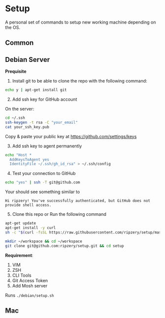 # Setup

A personal set of commands to setup new working machine depending on the OS.

## Common



## Debian Server

**Prequisite**

1. Install git to be able to clone the repo with the following command:

```bash
echo y | apt-get install git
```

2. Add ssh key for GitHub account

On the server:

```bash
cd ~/.ssh
ssh-keygen -t rsa -C "your_email"
cat your_ssh_key.pub
```
Copy & paste your public key at https://github.com/settings/keys

3. Add ssh key to agent permanently

```bash
echo "Host *
  AddKeysToAgent yes
  IdentityFile ~/.ssh/gh_id_rsa" > ~/.ssh/config
```

4. Test your connection to GitHub

```bash
echo "yes" | ssh -T git@github.com
```

Your should see something similar to

```
Hi ripzery! You've successfully authenticated, but GitHub does not provide shell access.
```

5. Clone this repo or Run the following command

```bash
apt-get update
apt-get install -y curl
sh -c "$(curl -fsSL https://raw.githubusercontent.com/ripzery/setup/master/debian/setup.sh)"

```

```bash
mkdir ~/workspace && cd ~/workspace
git clone git@github.com:ripzery/setup.git && cd setup
```

**Requirement**:

1. VIM
2. ZSH
3. CLI Tools
4. Git Access Token
5. Add Mosh server

Runs `./debian/setup.sh`

## Mac

